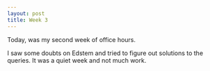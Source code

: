 ```yaml
---
layout: post
title: Week 3
---
```


Today, was my second week of office hours.

I saw some doubts on Edstem and tried to figure out solutions to the queries.
It was a quiet week and not much work.